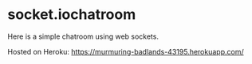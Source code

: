 # socket.iochatroom
Here is a simple chatroom using web sockets.

Hosted on Heroku:
https://murmuring-badlands-43195.herokuapp.com/
